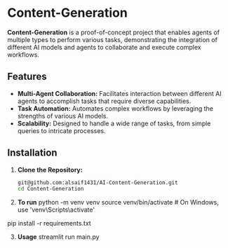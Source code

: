 # Content-Generation

**Content-Generation** is a proof-of-concept project that enables agents of multiple types to perform various tasks, demonstrating the integration of different AI models and agents to collaborate and execute complex workflows. 

## Features

- **Multi-Agent Collaboration:** Facilitates interaction between different AI agents to accomplish tasks that require diverse capabilities.
- **Task Automation:** Automates complex workflows by leveraging the strengths of various AI models.
- **Scalability:** Designed to handle a wide range of tasks, from simple queries to intricate processes. 

## Installation 

1. **Clone the Repository:** 

   ```bash
   git@github.com:alsaif1431/AI-Content-Generation.git
   cd Content-Generation
   ```
2. **To run**
   python -m venv venv
   source venv/bin/activate  # On Windows, use 'venv\Scripts\activate'

pip install -r requirements.txt

3. **Usage**
   streamlit run main.py
